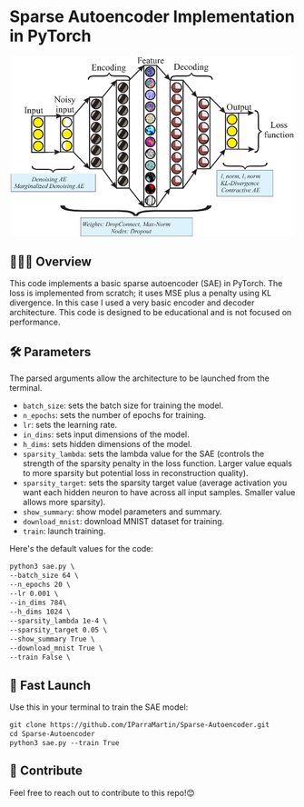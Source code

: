 # Sparse Autoencoder Implementation in PyTorch

<p align="center">
  <img src="static/header.png" width="500" title="header">
</p>

## 👨🏽‍💻 Overview
This code implements a basic sparse autoencoder (SAE) in PyTorch. The loss is implemented from scratch; it uses MSE plus a penalty using KL divergence. In this case I used a very basic encoder and decoder architecture. This code is designed to be educational and is not focused on performance.

## 🛠️ Parameters
The parsed arguments allow the architecture to be launched from the terminal.

- ```batch_size```: sets the batch size for training the model.
- ```n_epochs```: sets the number of epochs for training.
- ```lr```: sets the learning rate.
- ```in_dims```: sets input dimensions of the model.
- ```h_dims```: sets hidden dimensions of the model.
- ```sparsity_lambda```: sets the lambda value for the SAE (controls the strength of the sparsity penalty in the loss function. Larger value equals to more sparsity but potential loss in reconstruction quality).
- ```sparsity_target```: sets the sparsity target value (average activation you want each hidden neuron to have across all input samples. Smaller value allows more sparsity).
- ```show_summary```: show model parameters and summary.
- ```download_mnist```: download MNIST dataset for training.
- ```train```: launch training.

Here's the default values for the code:
```
python3 sae.py \
--batch_size 64 \
--n_epochs 20 \
--lr 0.001 \
--in_dims 784\
--h_dims 1024 \
--sparsity_lambda 1e-4 \
--sparsity_target 0.05 \
--show_summary True \
--download_mnist True \
--train False \
```

## 🚀 Fast Launch
Use this in your terminal to train the SAE model:
```
git clone https://github.com/IParraMartin/Sparse-Autoencoder.git
cd Sparse-Autoencoder
python3 sae.py --train True
```

## 🤝 Contribute
Feel free to reach out to contribute to this repo!😊